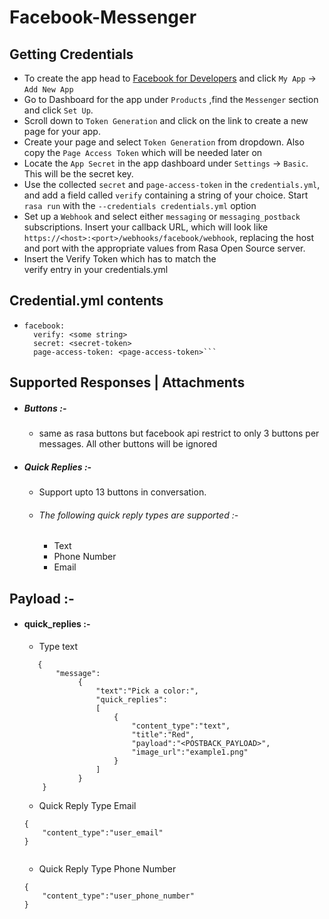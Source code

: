 # Facebook-Messenger

## Getting Credentials

* To create the app head to [Facebook for Developers](https://developers.facebook.com) and click ```My App``` &#8594; ```Add New App```
* Go to Dashboard for the app under ```Products``` ,find the ```Messenger``` section and click ```Set Up```. 
* Scroll down to ```Token Generation```  and click on the link to create a new page for your app.
* Create your page and select ```Token Generation``` from dropdown. Also copy the ```Page Access Token``` which will be needed later on
* Locate the ```App Secret``` in the app dashboard under ```Settings``` &#8594; ```Basic```. This will be the secret key.
* Use the collected ```secret``` and ```page-access-token``` in the ```credentials.yml```, and add a field called ```verify``` containing a string of your choice. Start ```rasa run``` with the ```--credentials credentials.yml``` option
* Set up a ```Webhook``` and select either ```messaging``` or ```messaging_postback``` subscriptions. Insert your callback URL, which will look like ```https://<host>:<port>/webhooks/facebook/webhook```, replacing the host and port with the appropriate values from Rasa Open Source server.
* Insert the Verify Token which has to match the   
verify entry in your credentials.yml

## Credential.yml contents

* ```
  facebook:
    verify: <some string>
    secret: <secret-token>
    page-access-token: <page-access-token>```

## Supported Responses | Attachments

* ##### Buttons :- 
  * same as rasa buttons but facebook api restrict to only 3 buttons per messages. All other buttons will be ignored

* ##### Quick Replies :-
  * Support upto 13 buttons in conversation. 
  * ###### The following quick reply types are supported :-
    * Text
    * Phone Number
    * Email


## Payload :-

* #### quick_replies :-
  
    * Type text
    ```
       {
           "message":
                {
                    "text":"Pick a color:",
                    "quick_replies":
                    [
                        {
                            "content_type":"text",
                            "title":"Red",
                            "payload":"<POSTBACK_PAYLOAD>",
                            "image_url":"example1.png"
                        }
                    ]
                }
        }
    ```

    * Quick Reply Type Email
    ```
    {
        "content_type":"user_email"
    }
         
    ```

    * Quick Reply Type Phone Number 
    ```
    {
        "content_type":"user_phone_number"
    }
    ```   
    